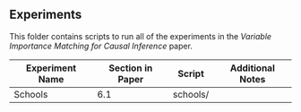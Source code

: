 ## Experiments

This folder contains scripts to run all of the experiments in the
*Variable Importance Matching for Causal Inference* paper.

| Experiment Name | Section in Paper | Script | Additional Notes |
|-----------------| ---------------- | ------ | ---------------- |
| Schools | 6.1 | schools/
